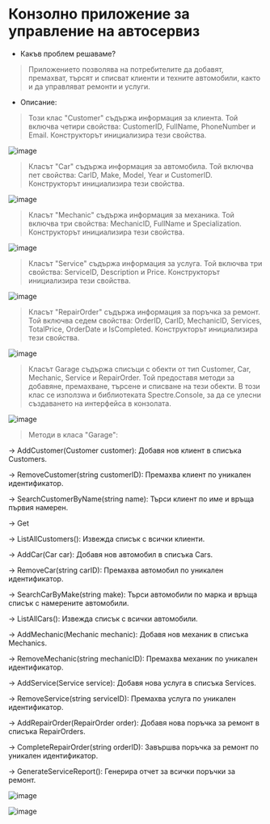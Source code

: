 # Конзолно приложение за управление на автосервиз
* Какъв проблем решаваме?
> Приложението позволява на потребителите да добавят, премахват, търсят и списват клиенти и техните автомобили, както и да управляват ремонти и услуги.
* Описание:
> Този клас "Customer" съдържа информация за клиента. Той включва четири свойства: CustomerID, FullName, PhoneNumber и Email. Конструкторът инициализира тези свойства.

![image](https://github.com/Loreta1x/Zadacha-5/assets/174993437/a839cedd-4a69-42a7-aa1d-d4d1223b7e0e)

> Класът "Car" съдържа информация за автомобила. Той включва пет свойства: CarID, Make, Model, Year и CustomerID. Конструкторът инициализира тези свойства.

![image](https://github.com/Loreta1x/Zadacha-5/assets/174993437/9a9f9cba-60fd-4b86-afec-cd18356773a3)

> Класът "Mechanic" съдържа информация за механика. Той включва три свойства: MechanicID, FullName и Specialization. Конструкторът инициализира тези свойства.

![image](https://github.com/Loreta1x/Zadacha-5/assets/174993437/6d4ed90e-7092-4aa5-80be-cc7009c6065f)

> Класът "Service" съдържа информация за услуга. Той включва три свойства: ServiceID, Description и Price. Конструкторът инициализира тези свойства.

![image](https://github.com/Loreta1x/Zadacha-5/assets/174993437/0d5e2477-526e-40c0-9f30-2e7d5f14b4e2)

> Класът "RepairOrder" съдържа информация за поръчка за ремонт. Той включва седем свойства: OrderID, CarID, MechanicID, Services, TotalPrice, OrderDate и IsCompleted. Конструкторът инициализира тези свойства.

![image](https://github.com/Loreta1x/Zadacha-5/assets/174993437/c753e328-bd2a-4fa0-8cea-19d43d78e8c5)

> Класът Garage съдържа списъци с обекти от тип Customer, Car, Mechanic, Service и RepairOrder. Той предоставя методи за добавяне, премахване, търсене и списване на тези обекти. В този клас се използwа и библиотеката Spectre.Console, за да се улесни създаването на интерфейса в конзолата.

![image](https://github.com/Loreta1x/Zadacha-5/assets/174993437/cc53073a-e4dc-4268-a767-480018528741)

> Методи в класа "Garage":

-> AddCustomer(Customer customer): Добавя нов клиент в списъка Customers.

-> RemoveCustomer(string customerID): Премахва клиент по уникален идентификатор.

-> SearchCustomerByName(string name): Търси клиент по име и връща първия намерен.

-> Get

-> ListAllCustomers(): Извежда списък с всички клиенти.

-> AddCar(Car car): Добавя нов автомобил в списъка Cars.

-> RemoveCar(string carID): Премахва автомобил по уникален идентификатор.

-> SearchCarByMake(string make): Търси автомобили по марка и връща списък с намерените автомобили.

-> ListAllCars(): Извежда списък с всички автомобили.

-> AddMechanic(Mechanic mechanic): Добавя нов механик в списъка Mechanics.

-> RemoveMechanic(string mechanicID): Премахва механик по уникален идентификатор.

-> AddService(Service service): Добавя нова услуга в списъка Services.

-> RemoveService(string serviceID): Премахва услуга по уникален идентификатор.

-> AddRepairOrder(RepairOrder order): Добавя нова поръчка за ремонт в списъка RepairOrders.

-> CompleteRepairOrder(string orderID): Завършва поръчка за ремонт по уникален идентификатор.

-> GenerateServiceReport(): Генерира отчет за всички поръчки за ремонт.

![image](https://github.com/Loreta1x/Zadacha-5/assets/174993437/c3b90a02-ca69-4c2d-b230-934af1df1230)

![image](https://github.com/Loreta1x/Zadacha-5/assets/174993437/a4cc26ce-fe01-4b66-a7a2-eec29de0c925)


